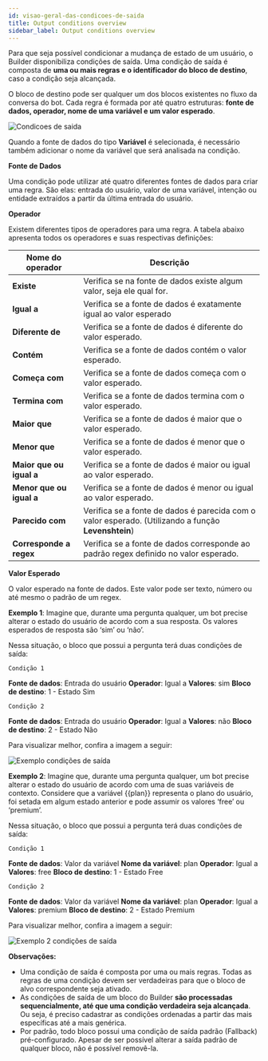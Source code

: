 ```yaml
---
id: visao-geral-das-condicoes-de-saida
title: Output conditions overview
sidebar_label: Output conditions overview
---
```


Para que seja possível condicionar a mudança de estado de um usuário, o Builder disponibiliza condições de saída. Uma condição de saída é composta de **uma ou mais regras e o identificador do bloco de destino**, caso a condição seja alcançada.

O bloco de destino pode ser qualquer um dos blocos existentes no fluxo da conversa do bot. Cada regra é formada por até quatro estruturas: **fonte de dados, operador, nome de uma variável e um valor esperado**.

![Condicoes de saida](/img/builder/builder-visao-geral-das-condicoes-de-saida-1.png)

Quando a fonte de dados do tipo **Variável** é selecionada, é necessário também adicionar o nome da variável que será analisada na condição.

**Fonte de Dados**

Uma condição pode utilizar até quatro diferentes fontes de dados para criar uma regra. São elas: entrada do usuário, valor de uma variável, intenção ou entidade extraídos a partir da última entrada do usuário.

**Operador**

Existem diferentes tipos de operadores para uma regra. A tabela abaixo apresenta todos os operadores e suas respectivas definições:

| Nome do operador         | Descrição                                                                                           |
| ------------------------ | --------------------------------------------------------------------------------------------------- |
| **Existe**               | Verifica se na fonte de dados existe algum valor, seja ele qual for.                                |
| **Igual a**              | Verifica se a fonte de dados é exatamente igual ao valor esperado                                   |
| **Diferente de**         | Verifica se a fonte de dados é diferente do valor esperado.                                         |
| **Contém**               | Verifica se a fonte de dados contém o valor esperado.                                               |
| **Começa com**           | Verifica se a fonte de dados começa com o valor esperado.                                           |
| **Termina com**          | Verifica se a fonte de dados termina com o valor esperado.                                          |
| **Maior que**            | Verifica se a fonte de dados é maior que o valor esperado.                                          |
| **Menor que**            | Verifica se a fonte de dados é menor que o valor esperado.                                          |
| **Maior que ou igual a** | Verifica se a fonte de dados é maior ou igual ao valor esperado.                                    |
| **Menor que ou igual a** | Verifica se a fonte de dados é menor ou igual ao valor esperado.                                    |
| **Parecido com**         | Verifica se a fonte de dados é parecida com o valor esperado. (Utilizando a função **Levenshtein**) |
| **Corresponde a regex**  | Verifica se a fonte de dados corresponde ao padrão regex definido no valor esperado.                |

**Valor Esperado**

O valor esperado na fonte de dados. Este valor pode ser texto, número ou até mesmo o padrão de um regex.

**Exemplo 1**: Imagine que, durante uma pergunta qualquer, um bot precise alterar o estado do usuário de acordo com a sua resposta. Os valores esperados de resposta são ‘sim’ ou ‘não’.

Nessa situação, o bloco que possui a pergunta terá duas condições de saída:

`Condição 1`

**Fonte de dados**: Entrada do usuário **Operador**: Igual a **Valores**: sim **Bloco de destino**: 1 - Estado Sim

`Condição 2`

**Fonte de dados**: Entrada do usuário **Operador**: Igual a **Valores**: não **Bloco de destino**: 2 - Estado Não

Para visualizar melhor, confira a imagem a seguir:

![Exemplo condições de saída](/img/builder/builder-visao-geral-das-condicoes-de-saida-2.png)

**Exemplo 2**: Imagine que, durante uma pergunta qualquer, um bot precise alterar o estado do usuário de acordo com uma de suas variáveis de contexto. Considere que a variável {{plan}} representa o plano do usuário, foi setada em algum estado anterior e pode assumir os valores ‘free’ ou ‘premium’.

Nessa situação, o bloco que possui a pergunta terá duas condições de saída:

`Condição 1`

**Fonte de dados**: Valor da variável **Nome da variável**: plan **Operador**: Igual a **Valores**: free **Bloco de destino**: 1 - Estado Free

`Condição 2`

**Fonte de dados**: Valor da variável **Nome da variável**: plan **Operador**: Igual a **Valores**: premium **Bloco de destino**: 2 - Estado Premium

Para visualizar melhor, confira a imagem a seguir:

![Exemplo 2 condições de saída](/img/builder/builder-visao-geral-das-condicoes-de-saida-3.png)

**Observações:**

* Uma condição de saída é composta por uma ou mais regras. Todas as regras de uma condição devem ser verdadeiras para que o bloco de alvo correspondente seja ativado.
* As condições de saída de um bloco do Builder **são processadas sequencialmente, até que uma condição verdadeira seja alcançada**. Ou seja, é preciso cadastrar as condições ordenadas a partir das mais específicas até a mais genérica.
* Por padrão, todo bloco possui uma condição de saída padrão (Fallback) pré-configurado. Apesar de ser possível alterar a saída padrão de qualquer bloco, não é possível removê-la.
